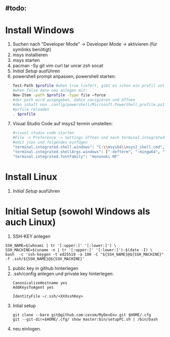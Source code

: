 #todo:
  -

# Install Windows

1. Suchen nach "Developer Mode" -> Developer Mode -> aktivieren  (für symlinks benötigt)
1. msys installieren
1. msys starten
1. pacman -Sy git vim curl tar unrar zsh socat
1. *Initial Setup* ausführen
1. powershell prompt anpassen, powershell starten:
   ```sh
   Test-Path $profile #when true liefert, gibt es schon ein profil unter: ...\Eigene Dateien\WindowsPowerShell
   #when false dann neu anlegen mit:
   New-Item -path $profile -type file –force
   #der path wird ausgegeben, dahin navigieren und öffnen
   #den inhalt von .config/powershell/Microsoft.PowerShell_profile.ps1 reinkopieren
   #prfile reloaden
   . $profile
   ```
1. Visual Studio Code auf msys2 termin umstellen:
   ```sh
   #visual studio code starten
   #File -> Preference -> Settings öffnen und nach terminal.integrated.shell.windows suchen
   #edit json und folgendes einfügen
   "terminal.integrated.shell.windows": "C:\\msys64\\msys2_shell.cmd",
   "terminal.integrated.shellArgs.windows": ["-defterm", "-mingw64", "-no-start", "-here"]
   "terminal.integrated.fontFamily": "mononoki NF"
   ```

# Install Linux
1. *Initial Setup* ausführen

# Initial Setup (sowohl Windows als auch Linux)
1. SSH-KEY anlegen 
```
SSH_NAME=$(whoami | tr '[:upper:]' '[:lower:]') \
SSH_MACHINE=$(uname -n | tr '[:upper:]' '[:lower:]')-$(date -I) \
bash  -c 'ssh-keygen -t ed25519 -a 100 -C "${SSH_NAME}@${SSH_MACHINE}" -f .ssh/${SSH_NAME}@${SSH_MACHINE}'
```
1. public key in github hinterlegen
1. .ssh/config anlegen und private key hinterlegen:
   ```
   CanonicalizeHostname yes
   AddKeysToAgent yes

   IdentityFile ~/.ssh/<XXXsshKey>
   ```
1. Intial setup
   ```
   git clone --bare git@github.com:cecom/MyDevEnv.git $HOME/.cfg
   git --git-dir=$HOME/.cfg/ show master:bin/setupPC.sh | /bin/bash
   ```
1. neu einlogen.

